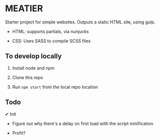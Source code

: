 # MEATIER

Starter project for simple websites. Outputs a static HTML site, using gulp.

* HTML: supports partials, via nunjucks

* CSS: Uses SASS to compile SCSS files

## To develop locally

1. Install node and npm

2. Clone this repo

3. Run `npm start` from the local repo location

## Todo

&#10004; Init

* Figure out why there's a delay on first load with the script minification

* Profit?
